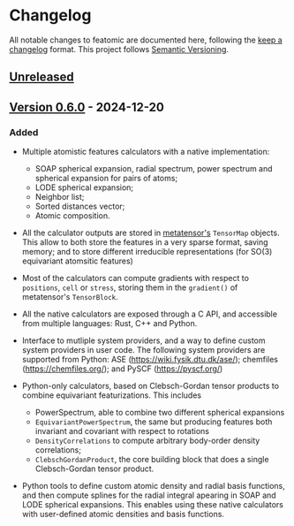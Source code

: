 # Changelog

All notable changes to featomic are documented here, following the [keep
a changelog](https://keepachangelog.com/en/1.1.0/) format. This project follows
[Semantic Versioning](https://semver.org/spec/v2.0.0.html).

## [Unreleased](https://github.com/metatensor/featomic/)

<!-- Possible sections for each package:

### Added

### Fixed

### Changed

### Removed
-->

## [Version 0.6.0](https://github.com/metatensor/featomic/releases/tag/featomic-v0.6.0) - 2024-12-20

### Added

- Multiple atomistic features calculators with a native implementation:
    - SOAP spherical expansion, radial spectrum, power spectrum and spherical
      expansion for pairs of atoms;
    - LODE spherical expansion;
    - Neighbor list;
    - Sorted distances vector;
    - Atomic composition.

- All the calculator outputs are stored in
  [metatensor's](https://docs.metatensor.org/) `TensorMap` objects. This allow
  to both store the features in a very sparse format, saving memory; and to
  store different irreducible representations (for SO(3) equivariant atomsitic
  features)

- Most of the calculators can compute gradients with respect to `positions`,
  `cell` or `stress`, storing them in the `gradient()` of metatensor's
  `TensorBlock`.

- All the native calculators are exposed through a C API, and accessible from
  multiple languages: Rust, C++ and Python.

- Interface to mutliple system providers, and a way to define custom system
  providers in user code. The following system providers are supported from
  Python: ASE (https://wiki.fysik.dtu.dk/ase/); chemfiles
  (https://chemfiles.org/); and PySCF (https://pyscf.org/)

- Python-only calculators, based on Clebsch-Gordan tensor products to combine
  equivariant featurizations. This includes
    - PowerSpectrum, able to combine two different spherical expansions
    - `EquivariantPowerSpectrum`, the same but producing features both invariant
      and covariant with respect to rotations
    - `DensityCorrelations` to compute arbitrary body-order density correlations;
    - `ClebschGordanProduct`, the core building block that does a single
      Clebsch-Gordan tensor product.

- Python tools to define custom atomic density and radial basis functions, and
  then compute splines for the radial integral apearing in SOAP and LODE
  spherical expansions. This enables using these native calculators with
  user-defined atomic densities and basis functions.
